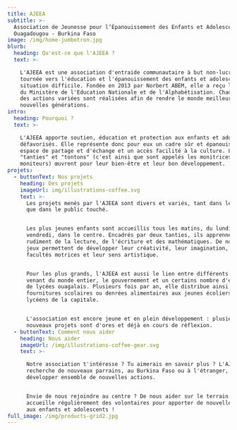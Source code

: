 ```yaml
---
title: AJEEA
subtitle: >-
  Association de Jeunesse pour l’Épanouissement des Enfants et Adolescents,
  Ouagadougou - Burkina Faso
image: /img/home-jumbotron.jpg
blurb:
  heading: Qu'est-ce que l'AJEEA ?
  text: >-

    L'AJEEA est une association d'entraide communautaire à but non-lucratif,
    tournée vers l'éducation et l'épanouissement des enfants et adolescents en
    situation difficile. Fondée en 2013 par Norbert ABEM, elle a reçu le soutien
    du Ministère de l'Education Nationale et de l'Alphabétisation. Chaque jour,
    des actions variées sont réalisées afin de rendre le monde meilleur pour les
    nouvelles générations.
intro:
  heading: Pourquoi ?
  text: >-

    L'AJEEA apporte soutien, éducation et protection aux enfants et adolescents
    défavorisés. Elle représente donc pour eux un cadre sûr et épanouissant, un
    espace de partage et d'échange et un accès facilité à la culture. Les
    "tanties" et "tontons" (c'est ainsi que sont appelés les monitrices et
    moniteurs) œuvrent pour leur bien-être et leur bon développement.
projets:
  - buttonText: Nos projets
    heading: Des projets
    imageUrl: img/illustrations-coffee.svg
    text: >-
      Les projets menés par l'AJEEA sont divers et variés, tant dans leur nature
      que dans le public touché.


      Les plus jeunes enfants sont accueillis tous les matins, du lundi au
      vendredi, dans le centre. Encadrés par deux tanties, ils apprennent les
      rudiment de la lecture, de l'écriture et des mathématiques. De nombreux
      jeux permettent de développer leur créativité, leur imagination, leurs
      facultés motrices et leur sens artistique.


      Pour les plus grands, l'AJEEA est aussi le lien entre différents parrains
      venant du monde entier, le gouvernement et un certains nombre d'écoles et
      de lycées ouagalais. Plusieurs fois par an, elle distribue ainsi
      fournitures scolaires ou denrées alimentaires aux jeunes écoliers et
      lycéens de la capitale.


      L'association est encore jeune et en plein développement : plusieurs
      nouveaux projets sont d'ores et déjà en cours de réflexion.
  - buttonText: Comment nous aider
    heading: Nous aider
    imageUrl: /img/illustrations-coffee-gear.svg
    text: >-

      Notre association t'intéresse ? Tu aimerais en savoir plus ? L'AJEEA
      recherche de nouveaux parrains, au Burkina Faso ou à l'étranger, pour
      développer ensemble de nouvelles actions.


      Envie de nous rejoindre au centre ? De nous aider sur le terrain ? L'AJEEA
      accueille régulièrement des volontaires pour apporter de nouvelles choses
      aux enfants et adolescents !
full_image: /img/products-grid2.jpg
---
```


